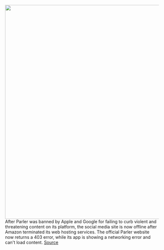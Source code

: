 <img src='https://cdn.vox-cdn.com/thumbor/uYHGmCFHtBMdQjFUs1wS71p9EeM=/0x0:4000x2659/1200x800/filters:focal(1680x1010:2320x1650)/cdn.vox-cdn.com/uploads/chorus_image/image/68648551/1225872885.0.jpg' width='700px' /><br/>
After Parler was banned by Apple and Google for failing to curb violent and threatening content on its platform, the social media site is now offline after Amazon terminated its web hosting services. The official Parler website now returns a 403 error, while its app is showing a networking error and can't load content.
<a href='https://www.theverge.com/2021/1/11/22223335/parler-amazon-terminates-web-hosting-aws-google-apple-capitol'> Source <a/>